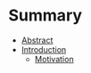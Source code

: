 # Summary

* [Abstract](README.md)
* [Introduction](INTRODUCTION.md)
   * [Motivation](MOTIVATION.md)


